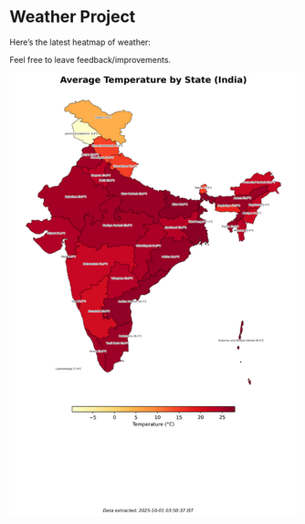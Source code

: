 # Weather Project

Here’s the latest heatmap of weather:

Feel free to leave feedback/improvements.

![India Heatmap](docs/assets/india_heatmap.png?v=DC57B7)
